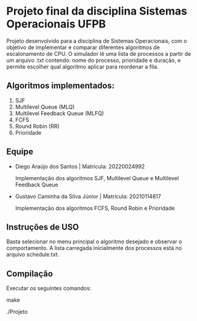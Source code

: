 # Projeto final da disciplina Sistemas Operacionais UFPB

Projeto desenvolvido para a disciplina de Sistemas Operacionais, com o objetivo de implementar e comparar diferentes algoritmos de escalonamento de CPU.
O simulador lê uma lista de processos a partir de um arquivo .txt contendo: nome do processo, prioridade e duração, e permite escolher qual algoritmo aplicar para reordenar a fila.

## Algoritmos implementados:

1. SJF
2. Multilevel Queue (MLQ)
3. Multilevel Feedback Queue (MLFQ)
4. FCFS
5. Round Robin (RR)
6. Prioridade

## Equipe
- Diego Araújo dos Santos | Matrícula: 20220024992
  
  Implementação dos algoritmos SJF, Multilevel Queue e Multilevel Feedback Queue

- Gustavo Caminha da Silva Júnior | Matrícula: 20210114817
  
  Implementação dos algoritmos FCFS, Round Robin e Prioridade

## Instruções de USO

 Basta selecionar no menu principal o algoritmo desejado e observar o comportamento. A lista carregada inicialmente dos processos está no arquivo schedule.txt.
  
## Compilação
Executar os seguintes comandos:
 
  make
  
  ./Projeto

